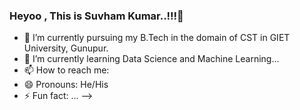 ### Heyoo , This is Suvham Kumar..!!!👋

- 🔭 I’m currently pursuing my B.Tech in the domain of CST in GIET University, Gunupur.
- 🌱 I’m currently learning Data Science and Machine Learning...
- 📫 How to reach me: 
- 😄 Pronouns: He/His
- ⚡ Fun fact: ...
-->
